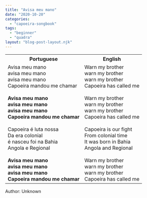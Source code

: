 ```yaml
---
title: "Avisa meu mano"
date: "2020-10-20"
categories: 
  - "capoeira-songbook"
tags: 
  - "beginner"
  - "quadra"
layout: "blog-post-layout.njk"
---
```


<table class="capoeira-table">
    <tr class="header-row">
        <th>Portuguese</th>
        <th>English</th>
    </tr>
    <tr>
        <td>Avisa meu mano<br>
avisa meu mano<br>
avisa meu mano<br>
Capoeira mandou me chamar<br>
<br>
<strong>Avisa meu mano<br>
avisa meu mano<br>
avisa meu mano<br>
Capoeira mandou me chamar</strong><br>
<br>
Capoeira é luta nossa<br>
Da era colonial<br>
é nasceu foi na Bahia<br>
Angola e Regional<br>
<br>
<strong>Avisa meu mano<br>
avisa meu mano<br>
avisa meu mano<br>
Capoeira mandou me chamar</strong></td>
        <td>Warn my brother<br>
warn my brother<br>
warn my brother<br>
Capoeira has called me<br>
<br>
Warn my brother<br>
warn my brother<br>
warn my brother<br>
Capoeira has called me<br>
<br>
Capoeira is our fight<br>
From colonial time<br>
It was born in Bahia<br>
Angola and Regional<br>
<br>
Warn my brother<br>
warn my brother<br>
warn my brother<br>
Capoeira has called me</td>
    </tr>
</table>

<figcaption>
Author: Unknown
</figcaption>